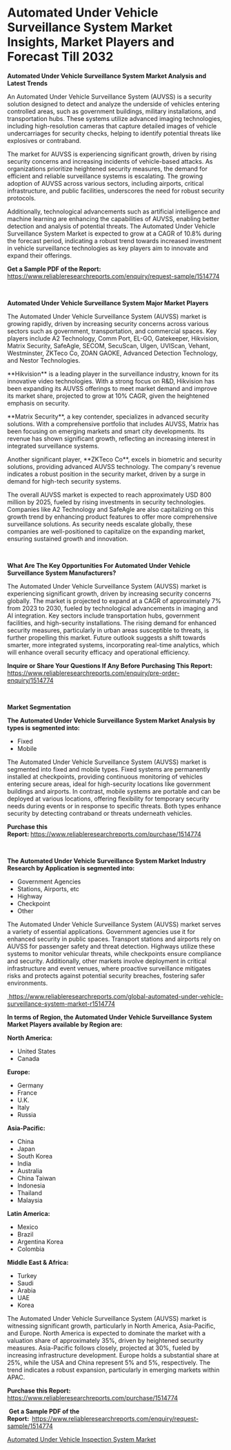 <p><h1>Automated Under Vehicle Surveillance System Market Insights, Market Players and Forecast Till 2032</h1></p><p><strong>Automated Under Vehicle Surveillance System Market Analysis and Latest Trends</strong></p>
<p><p>An Automated Under Vehicle Surveillance System (AUVSS) is a security solution designed to detect and analyze the underside of vehicles entering controlled areas, such as government buildings, military installations, and transportation hubs. These systems utilize advanced imaging technologies, including high-resolution cameras that capture detailed images of vehicle undercarriages for security checks, helping to identify potential threats like explosives or contraband.</p><p>The market for AUVSS is experiencing significant growth, driven by rising security concerns and increasing incidents of vehicle-based attacks. As organizations prioritize heightened security measures, the demand for efficient and reliable surveillance systems is escalating. The growing adoption of AUVSS across various sectors, including airports, critical infrastructure, and public facilities, underscores the need for robust security protocols.</p><p>Additionally, technological advancements such as artificial intelligence and machine learning are enhancing the capabilities of AUVSS, enabling better detection and analysis of potential threats. The Automated Under Vehicle Surveillance System Market is expected to grow at a CAGR of 10.8% during the forecast period, indicating a robust trend towards increased investment in vehicle surveillance technologies as key players aim to innovate and expand their offerings.</p></p>
<p><strong>Get a Sample PDF of the Report:&nbsp;</strong> <a href="https://www.reliableresearchreports.com/enquiry/request-sample/1514774?utm_campaign=37&utm_medium=2&utm_source=Github&utm_content=ia&utm_term=17012025&utm_id=automated-under-vehicle-surveillance-system">https://www.reliableresearchreports.com/enquiry/request-sample/1514774</a></p>
<p>&nbsp;</p>
<p><strong>Automated Under Vehicle Surveillance System Major Market Players</strong></p>
<p><p>The Automated Under Vehicle Surveillance System (AUVSS) market is growing rapidly, driven by increasing security concerns across various sectors such as government, transportation, and commercial spaces. Key players include A2 Technology, Comm Port, EL-GO, Gatekeeper, Hikvision, Matrix Security, SafeAgle, SECOM, SecuScan, Ulgen, UVIScan, Vehant, Westminster, ZKTeco Co, ZOAN GAOKE, Advanced Detection Technology, and Nestor Technologies.</p><p>**Hikvision** is a leading player in the surveillance industry, known for its innovative video technologies. With a strong focus on R&D, Hikvision has been expanding its AUVSS offerings to meet market demand and improve its market share, projected to grow at 10% CAGR, given the heightened emphasis on security.</p><p>**Matrix Security**, a key contender, specializes in advanced security solutions. With a comprehensive portfolio that includes AUVSS, Matrix has been focusing on emerging markets and smart city developments. Its revenue has shown significant growth, reflecting an increasing interest in integrated surveillance systems.</p><p>Another significant player, **ZKTeco Co**, excels in biometric and security solutions, providing advanced AUVSS technology. The company's revenue indicates a robust position in the security market, driven by a surge in demand for high-tech security systems.</p><p>The overall AUVSS market is expected to reach approximately USD 800 million by 2025, fueled by rising investments in security technologies. Companies like A2 Technology and SafeAgle are also capitalizing on this growth trend by enhancing product features to offer more comprehensive surveillance solutions. As security needs escalate globally, these companies are well-positioned to capitalize on the expanding market, ensuring sustained growth and innovation.</p></p>
<p>&nbsp;</p>
<p><strong>What Are The Key Opportunities For Automated Under Vehicle Surveillance System Manufacturers?</strong></p>
<p><p>The Automated Under Vehicle Surveillance System (AUVSS) market is experiencing significant growth, driven by increasing security concerns globally. The market is projected to expand at a CAGR of approximately 7% from 2023 to 2030, fueled by technological advancements in imaging and AI integration. Key sectors include transportation hubs, government facilities, and high-security installations. The rising demand for enhanced security measures, particularly in urban areas susceptible to threats, is further propelling this market. Future outlook suggests a shift towards smarter, more integrated systems, incorporating real-time analytics, which will enhance overall security efficacy and operational efficiency.</p></p>
<p><strong>Inquire or Share Your Questions If Any Before Purchasing This Report:</strong> <a href="https://www.reliableresearchreports.com/enquiry/pre-order-enquiry/1514774?utm_campaign=37&utm_medium=2&utm_source=Github&utm_content=ia&utm_term=17012025&utm_id=automated-under-vehicle-surveillance-system">https://www.reliableresearchreports.com/enquiry/pre-order-enquiry/1514774</a></p>
<p>&nbsp;</p>
<p><strong>Market Segmentation</strong></p>
<p><strong>The Automated Under Vehicle Surveillance System Market Analysis by types is segmented into:</strong></p>
<p><ul><li>Fixed</li><li>Mobile</li></ul></p>
<p><p>The Automated Under Vehicle Surveillance System (AUVSS) market is segmented into fixed and mobile types. Fixed systems are permanently installed at checkpoints, providing continuous monitoring of vehicles entering secure areas, ideal for high-security locations like government buildings and airports. In contrast, mobile systems are portable and can be deployed at various locations, offering flexibility for temporary security needs during events or in response to specific threats. Both types enhance security by detecting contraband or threats underneath vehicles.</p></p>
<p><strong>Purchase this Report:&nbsp;</strong><a href="https://www.reliableresearchreports.com/purchase/1514774?utm_campaign=37&utm_medium=2&utm_source=Github&utm_content=ia&utm_term=17012025&utm_id=automated-under-vehicle-surveillance-system">https://www.reliableresearchreports.com/purchase/1514774</a></p>
<p>&nbsp;</p>
<p><strong>The Automated Under Vehicle Surveillance System Market Industry Research by Application is segmented into:</strong></p>
<p><ul><li>Government Agencies</li><li>Stations, Airports, etc</li><li>Highway</li><li>Checkpoint</li><li>Other</li></ul></p>
<p><p>The Automated Under Vehicle Surveillance System (AUVSS) market serves a variety of essential applications. Government agencies use it for enhanced security in public spaces. Transport stations and airports rely on AUVSS for passenger safety and threat detection. Highways utilize these systems to monitor vehicular threats, while checkpoints ensure compliance and security. Additionally, other markets involve deployment in critical infrastructure and event venues, where proactive surveillance mitigates risks and protects against potential security breaches, fostering safer environments.</p></p>
<p><a href="https://www.reliableresearchreports.com/global-automated-under-vehicle-surveillance-system-market-r1514774?utm_campaign=37&utm_medium=2&utm_source=Github&utm_content=ia&utm_term=17012025&utm_id=automated-under-vehicle-surveillance-system">&nbsp;https://www.reliableresearchreports.com/global-automated-under-vehicle-surveillance-system-market-r1514774</a></p>
<p><strong>In terms of Region, the Automated Under Vehicle Surveillance System Market Players available by Region are:</strong></p>
<p>
    <p> <strong> North America: </strong>
        <ul>
            <li>United States</li>
            <li>Canada</li>
        </ul>
        </p> 
    <p> <strong> Europe: </strong>
        <ul>
            <li>Germany</li>
            <li>France</li>
            <li>U.K.</li>
            <li>Italy</li>
            <li>Russia</li>
        </ul>
        </p> 
    <p> <strong> Asia-Pacific: </strong>
        <ul>
            <li>China</li>
            <li>Japan</li>
            <li>South Korea</li>
            <li>India</li>
            <li>Australia</li>
            <li>China Taiwan</li>
            <li>Indonesia</li>
            <li>Thailand</li>
            <li>Malaysia</li>
        </ul>
        </p> 
    <p> <strong> Latin America: </strong>
        <ul>
            <li>Mexico</li>
            <li>Brazil</li>
            <li>Argentina Korea</li>
            <li>Colombia</li>
        </ul>
        </p> 
    <p> <strong> Middle East & Africa: </strong>
        <ul>
            <li>Turkey</li>
            <li>Saudi</li>
            <li>Arabia</li>
            <li>UAE</li>
            <li>Korea</li>
        </ul>
    </p>
    </p>
<p><p>The Automated Under Vehicle Surveillance System (AUVSS) market is witnessing significant growth, particularly in North America, Asia-Pacific, and Europe. North America is expected to dominate the market with a valuation share of approximately 35%, driven by heightened security measures. Asia-Pacific follows closely, projected at 30%, fueled by increasing infrastructure development. Europe holds a substantial share at 25%, while the USA and China represent 5% and 5%, respectively. The trend indicates a robust expansion, particularly in emerging markets within APAC.</p></p>
<p><strong>Purchase this Report: </strong><a href="https://www.reliableresearchreports.com/purchase/1514774?utm_campaign=37&utm_medium=2&utm_source=Github&utm_content=ia&utm_term=17012025&utm_id=automated-under-vehicle-surveillance-system">https://www.reliableresearchreports.com/purchase/1514774</a></p>
<p>&nbsp;<strong>Get a Sample PDF of the Report:&nbsp;&nbsp;</strong><a href="https://www.reliableresearchreports.com/enquiry/request-sample/1514774?utm_campaign=37&utm_medium=2&utm_source=Github&utm_content=ia&utm_term=17012025&utm_id=automated-under-vehicle-surveillance-system">https://www.reliableresearchreports.com/enquiry/request-sample/1514774</a></p>
<p><strong></strong></p>
<p><p><a href="https://github.com/wwwkeltoum/Market-Research-Report-List-5/blob/main/automated-under-vehicle-inspection-system-market.md?utm_campaign=37&utm_medium=2&utm_source=Github&utm_content=ia&utm_term=17012025&utm_id=automated-under-vehicle-surveillance-system">Automated Under Vehicle Inspection System Market</a></p></p>